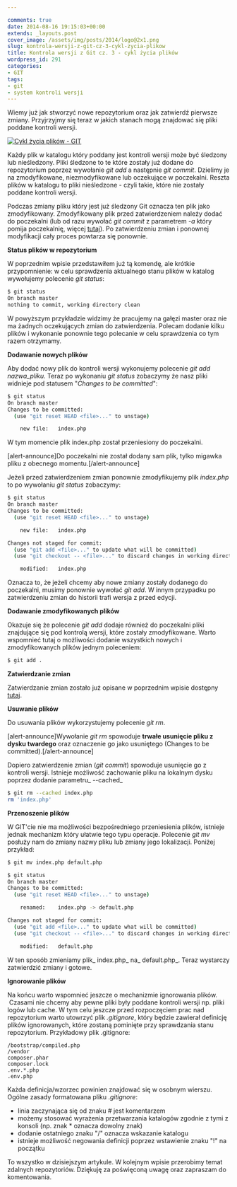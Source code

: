 ```yaml
---

comments: true
date: 2014-08-16 19:15:03+00:00
extends: _layouts.post
cover_image: /assets/img/posts/2014/logo@2x1.png
slug: kontrola-wersji-z-git-cz-3-cykl-zycia-plikow
title: Kontrola wersji z Git cz. 3 - cykl życia plików
wordpress_id: 291
categories:
- GIT
tags:
- git
- system kontroli wersji
---
```


Wiemy już jak stworzyć nowe repozytorium oraz jak zatwierdź pierwsze zmiany. Przyjrzyjmy się teraz w jakich stanach mogą znajdować się pliki poddane kontroli wersji.<!-- more -->

[![Cykl życia plików - GIT](/assets/img/posts/2014/git-lifecycle.png)](/assets/img/posts/2014/git-lifecycle.png)

Każdy plik w katalogu który poddany jest kontroli wersji może być śledzony lub nieśledzony. Pliki śledzone to te które zostały już dodane do repozytorium poprzez wywołanie _git add_ a następnie _git commit_. Dzielimy je na zmodyfikowane, niezmodyfikowane lub oczekujące w poczekalni. Reszta plików w katalogu to pliki nieśledzone - czyli takie, które nie zostały poddane kontroli wersji.

Podczas zmiany pliku który jest już śledzony Git oznacza ten plik jako zmodyfikowany. Zmodyfikowany plik przed zatwierdzeniem należy dodać do poczekalni (lub od razu wywołać _git commit_ z parametrem _-a_ który pomija poczekalnię, więcej [tutaj](https://itcraftsman.pl/kontrola-wersji-z-git-cz-2-instalacja-konfiguracja-i-pierwszy-commit/)). Po zatwierdzeniu zmian i ponownej modyfikacji cały proces powtarza się ponownie.

**Status plików w repozytorium**

W poprzednim wpisie przedstawiłem już tą komendę, ale krótkie przypomnienie: w celu sprawdzenia aktualnego stanu plików w katalog wywołujemy polecenie _git status_:

```bash
$ git status
On branch master
nothing to commit, working directory clean
```

W powyższym przykładzie widzimy że pracujemy na gałęzi master oraz nie ma żadnych oczekujących zmian do zatwierdzenia. Polecam dodanie kilku plików i wykonanie ponownie tego polecanie w celu sprawdzenia co tym razem otrzymamy.

**Dodawanie nowych plików**

Aby dodać nowy plik do kontroli wersji wykonujemy polecenie _git add nazwa_pliku_. Teraz po wykonaniu _git status_ zobaczymy że nasz pliki widnieje pod statusem "_Changes to be committed_":

```bash
$ git status
On branch master
Changes to be committed:
  (use "git reset HEAD <file>..." to unstage)

	new file:   index.php
```

W tym momencie plik index.php został przeniesiony do poczekalni.

[alert-announce]Do poczekalni nie został dodany sam plik, tylko migawka pliku z obecnego momentu.[/alert-announce]

Jeżeli przed zatwierdzeniem zmian ponownie zmodyfikujemy plik _index.php_ to po wywołaniu _git status_ zobaczymy:

```bash
$ git status
On branch master
Changes to be committed:
  (use "git reset HEAD <file>..." to unstage)

	new file:   index.php

Changes not staged for commit:
  (use "git add <file>..." to update what will be committed)
  (use "git checkout -- <file>..." to discard changes in working directory)

	modified:   index.php
```

Oznacza to, że jeżeli chcemy aby nowe zmiany zostały dodanego do poczekalni, musimy ponownie wywołać _git add_. W innym przypadku po zatwierdzeniu zmian do historii trafi wersja z przed edycji.

**Dodawanie zmodyfikowanych plików**

Okazuje się że polecenie _git add_ dodaje również do poczekalni pliki znajdujące się pod kontrolą wersji, które zostały zmodyfikowane. Warto wspomnieć tutaj o możliwości dodanie wszystkich nowych i zmodyfikowanych plików jednym poleceniem:

```bash
$ git add .
```

**Zatwierdzanie zmian**

Zatwierdzanie zmian zostało już opisane w poprzednim wpisie dostępny [tutaj](https://itcraftsman.pl/kontrola-wersji-z-git-cz-2-instalacja-konfiguracja-i-pierwszy-commit/).

**Usuwanie plików**

Do usuwania plików wykorzystujemy polecenie _git rm_.

[alert-announce]Wywołanie _git rm_ spowoduje **trwałe usunięcie pliku z dysku twardego** oraz oznaczenie go jako usuniętego (Changes to be committed).[/alert-announce]

Dopiero zatwierdzenie zmian (_git commit_) spowoduje usunięcie go z kontroli wersji. Istnieje możliwość zachowanie pliku na lokalnym dysku poprzez dodanie parametru_ --cached_

```bash
$ git rm --cached index.php
rm 'index.php'
```

**Przenoszenie plików**

W GIT'cie nie ma możliwości bezpośredniego przeniesienia plików, istnieje jednak mechanizm który ułatwie tego typu operacje. Polecenie _git mv_ posłuży nam do zmiany nazwy pliku lub zmiany jego lokalizacji. Poniżej przykład:

```bash
$ git mv index.php default.php

$ git status
On branch master
Changes to be committed:
  (use "git reset HEAD <file>..." to unstage)

	renamed:    index.php -> default.php

Changes not staged for commit:
  (use "git add <file>..." to update what will be committed)
  (use "git checkout -- <file>..." to discard changes in working directory)

	modified:   default.php
```

W ten sposób zmieniamy plik_ index.php_ na_ default.php_. Teraz wystarczy zatwierdzić zmiany i gotowe.

**Ignorowanie plików**

Na końcu warto wspomnieć jeszcze o mechanizmie ignorowania plików.  Czasami nie chcemy aby pewne pliki były poddane kontroli wersji np. pliki logów lub cache. W tym celu jeszcze przed rozpoczęciem prac nad repozytorium warto utowrzyć plik _.gitignore_, który będzie zawierał definicję plików ignorowanych, które zostaną pominięte przy sprawdzania stanu repozytorium. Przykładowy plik .gitignore:

```
/bootstrap/compiled.php
/vendor
composer.phar
composer.lock
.env.*.php
.env.php
```

Każda definicja/wzorzec powinien znajdować się w osobnym wierszu. Ogólne zasady formatowana pliku ._gitignore_:


  * linia zaczynająca się od znaku # jest komentarzem
  * możemy stosować wyrażenia przetwarzania katalogów zgodnie z tymi z konsoli (np. znak * oznacza dowolny znak)
  * dodanie ostatniego znaku "/" oznacza wskazanie katalogu
  * istnieje możliwość negowania definicji poprzez wstawienie znaku "!" na początku

To wszystko w dzisiejszym artykule. W kolejnym wpisie przerobimy temat zdalnych repozytoriów. Dziękuję za poświęconą uwagę oraz zapraszam do komentowania.
